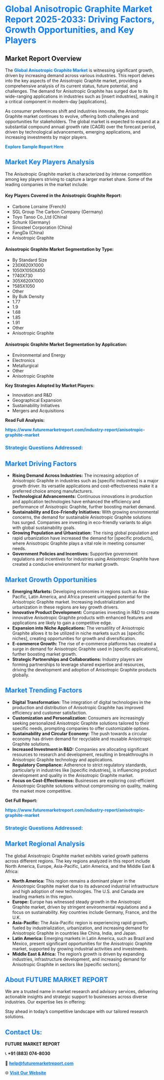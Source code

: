 <h1 style="color: #007BFF;">Global Anisotropic Graphite Market Report 2025-2033: Driving Factors, Growth Opportunities, and Key Players</h1>

<section id="overview">
<h2>Market Report Overview</h2>
<p>The <a href="https://www.futuremarketreport.com/industry-report/anisotropic-graphite-market" style="color: #007BFF; text-decoration: none;"><strong>Global Anisotropic Graphite Market</strong></a> is witnessing significant growth, driven by increasing demand across various industries. This report delves into the key aspects of the Anisotropic Graphite market, providing a comprehensive analysis of its current status, future potential, and challenges. The demand for Anisotropic Graphite has surged due to its wide-ranging applications in industries such as [insert industries], making it a critical component in modern-day [applications].</p>
<p>As consumer preferences shift and industries innovate, the Anisotropic Graphite market continues to evolve, offering both challenges and opportunities for stakeholders. The global market is expected to expand at a substantial compound annual growth rate (CAGR) over the forecast period, driven by technological advancements, emerging applications, and increasing investments by major players.</p>
</section>

<section id="overview">
<p><a href="https://www.futuremarketreport.com/request-sample/reportId=106846" style="color: #007BFF; text-decoration: none;"><strong>Explore Sample Report Here</strong></a></p>
</section>

<section id="key-players">
<h2 style="color: #007BFF;">Market Key Players Analysis</h2>
<p>The Anisotropic Graphite market is characterized by intense competition among key players striving to capture a larger market share. Some of the leading companies in the market include:</p>
<h4>Key Players Covered in the Anisotropic Graphite Report:</h4>
<ul><li>Carbone Lorraine (French)</li><li>SGL Group The Carbon Company (Germany)</li><li>Toyo Tanso Co.,Ltd (China)</li><li>Schunk (Germany)</li><li>Sinosteel Corporation (China)</li><li>FangDa (China)</li><li>Anisotropic Graphite</li></ul>
<h4>Anisotropic Graphite Market Segmentation by Type:</h4>
<ul><li>By Standard Size</li><li>230X620X1000</li><li>1050X1050X450</li><li>?740X730</li><li>305X620X1000</li><li>?585X1050</li><li>Other</li><li>By Bulk Density</li><li>1.77</li><li>1.9</li><li>1.68</li><li>1.85</li><li>1.91</li><li>Other</li><li>Anisotropic Graphite</li></ul>

<h4>Anisotropic Graphite Market Segmentation by Application:</h4>
<ul><li>Environmental and Energy</li><li>Electronics</li><li>Metallurgical</li><li>Other</li><li>Anisotropic Graphite</li></ul>
<p><strong>Key Strategies Adopted by Market Players:</strong></p>
<ul>
<li>Innovation and R&D</li>
<li>Geographical Expansion</li>
<li>Sustainability Initiatives</li>
<li>Mergers and Acquisitions</li>
</ul>
</section>

<section>
<p><strong>Read Full Analysis: </strong></p><a href="https://www.futuremarketreport.com/industry-report/anisotropic-graphite-market" style="color: #007BFF; text-decoration: none;"><strong>https://www.futuremarketreport.com/industry-report/anisotropic-graphite-market</strong></a>
<h3 style="color: #007BFF;">Strategic Questions Addressed:</h3>
</section>

<section id="driving-factors">
<h2 style="color: #007BFF;">Market Driving Factors</h2>
<ul>
<li><strong>Rising Demand Across Industries:</strong> The increasing adoption of Anisotropic Graphite in industries such as [specific industries] is a major growth driver. Its versatile applications and cost-effectiveness make it a preferred choice among manufacturers.</li>
<li><strong>Technological Advancements:</strong> Continuous innovations in production and application technologies have enhanced the efficiency and performance of Anisotropic Graphite, further boosting market demand.</li>
<li><strong>Sustainability and Eco-Friendly Initiatives:</strong> With growing environmental concerns, the demand for sustainable Anisotropic Graphite solutions has surged. Companies are investing in eco-friendly variants to align with global sustainability goals.</li>
<li><strong>Growing Population and Urbanization:</strong> The rising global population and rapid urbanization have increased the demand for [specific products], where Anisotropic Graphite plays a vital role in meeting consumer needs.</li>
<li><strong>Government Policies and Incentives:</strong> Supportive government regulations and incentives for industries using Anisotropic Graphite have created a conducive environment for market growth.</li>
</ul>
</section>

<section id="growth-opportunities">
<h2 style="color: #007BFF;">Market Growth Opportunities</h2>
<ul>
<li><strong>Emerging Markets:</strong> Developing economies in regions such as Asia-Pacific, Latin America, and Africa present untapped potential for the Anisotropic Graphite market. Increasing industrialization and urbanization in these regions are key growth drivers.</li>
<li><strong>Innovative Product Development:</strong> Companies investing in R&D to create innovative Anisotropic Graphite products with enhanced features and applications are likely to gain a competitive edge.</li>
<li><strong>Expansion into Niche Applications:</strong> The versatility of Anisotropic Graphite allows it to be utilized in niche markets such as [specific niches], creating opportunities for growth and diversification.</li>
<li><strong>E-commerce Growth:</strong> The rise of e-commerce platforms has created a surge in demand for Anisotropic Graphite used in [specific applications], further boosting market growth.</li>
<li><strong>Strategic Partnerships and Collaborations:</strong> Industry players are forming partnerships to leverage shared expertise and resources, driving the development and adoption of Anisotropic Graphite products globally.</li>
</ul>
</section>

<section id="trending-factors">
<h2 style="color: #007BFF;">Market Trending Factors</h2>
<ul>
<li><strong>Digital Transformation:</strong> The integration of digital technologies in the production and distribution of Anisotropic Graphite has improved efficiency and customer satisfaction.</li>
<li><strong>Customization and Personalization:</strong> Consumers are increasingly seeking personalized Anisotropic Graphite solutions tailored to their specific needs, prompting companies to offer customizable options.</li>
<li><strong>Sustainability and Circular Economy:</strong> The push towards a circular economy has driven demand for recyclable and reusable Anisotropic Graphite solutions.</li>
<li><strong>Increased Investment in R&D:</strong> Companies are allocating significant resources to research and development, resulting in breakthroughs in Anisotropic Graphite technology and applications.</li>
<li><strong>Regulatory Compliance:</strong> Adherence to strict regulatory standards, particularly in industries like [specific industries], is influencing product development and quality in the Anisotropic Graphite market.</li>
<li><strong>Focus on Cost-Effectiveness:</strong> Businesses are exploring cost-efficient Anisotropic Graphite solutions without compromising on quality, making the market more competitive.</li>
</ul>
</section>

<section>
<p><strong>Get Full Report: </strong></p><a href="https://www.futuremarketreport.com/industry-report/anisotropic-graphite-market" style="color: #007BFF; text-decoration: none;"><strong>https://www.futuremarketreport.com/industry-report/anisotropic-graphite-market</strong></a>
<h3 style="color: #007BFF;">Strategic Questions Addressed:</h3>
</section>


<section id="regional-analysis">
<h2 style="color: #007BFF;">Market Regional Analysis</h2>
<p>The global Anisotropic Graphite market exhibits varied growth patterns across different regions. The key regions analyzed in this report include North America, Europe, Asia-Pacific, Latin America, and the Middle East & Africa:</p>
<ul>
<li><strong>North America:</strong> This region remains a dominant player in the Anisotropic Graphite market due to its advanced industrial infrastructure and high adoption of new technologies. The U.S. and Canada are leading markets in this region.</li>
<li><strong>Europe:</strong> Europe has witnessed steady growth in the Anisotropic Graphite market, driven by stringent environmental regulations and a focus on sustainability. Key countries include Germany, France, and the U.K.</li>
<li><strong>Asia-Pacific:</strong> The Asia-Pacific region is experiencing rapid growth, fueled by industrialization, urbanization, and increasing demand for Anisotropic Graphite in countries like China, India, and Japan.</li>
<li><strong>Latin America:</strong> Emerging markets in Latin America, such as Brazil and Mexico, present significant opportunities for the Anisotropic Graphite market, supported by growing industrial activities and investments.</li>
<li><strong>Middle East & Africa:</strong> The region’s growth is driven by expanding industries, infrastructure development, and increasing demand for Anisotropic Graphite in sectors like [specific sectors].</li>
</ul>
</section>

<footer>
<h2 style="color: #007BFF;">About FUTURE MARKET REPORT</h2>
<p>We are a trusted name in market research and advisory services, delivering actionable insights and strategic support to businesses across diverse industries. Our expertise lies in offering:</p>

<p>Stay ahead in today’s competitive landscape with our tailored research solutions.</p>

<h2 style="color: #007BFF;">Contact Us:</h2>
<p><strong>FUTURE MARKET REPORT</strong></p>
<p>📞 <strong>+91 (883) 074-8030</strong></p>
<p>📧 <strong><a href="mailto:help@futuremarketreport.com" style="color: #007BFF;">help@futuremarketreport.com</a></strong></p>
<p>🌐 <strong><a href="https://www.futuremarketreport.com/" style="color: #007BFF;">Visit Our Website</a></strong></p>
</footer>